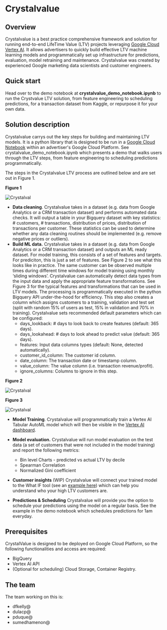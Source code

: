 # Crystalvalue

## Overview

Crystalvalue is a best practice comprehensive framework and solution for running end-to-end
LifeTime Value (LTV) projects leveraging [Google Cloud Vertex AI](https://cloud.google.com/vertex-ai). It allows advertisers to quickly build effective LTV machine learning models and programmatically set up infrastructure for predictions, evaluation, model retraining and maintenance. Crystalvalue was created by experienced Google marketing data scientists and customer engineers.


## Quick start

Head over to the demo notebook at **crystalvalue_demo_notebook.ipynb** to run the Crystvalue LTV solution, from feature engineering to scheduling predictions, for a transaction dataset from Kaggle, or repurpose it for your own data.


## Solution description

Crystalvalue carrys out the key steps for building and maintaining LTV models. It is a python library that is designed to be run in a [Google Cloud Notebook](https://cloud.google.com/vertex-ai/docs/general/notebooks) within an advertiser's Google Cloud Platform. See crystalvalue_demo_notebook.ipynb which presents a demo that walks users through the LTV steps, from feature engineering to scheduling predictions programmatically.

The steps in the Crystalvalue LTV process are outlined below and are set out in Figure 1.

**Figure 1**

![Crystalval](https://screenshot.googleplex.com/8UnbsrpZwYByFVb.png)

* **Data cleaning**. Crystalvalue takes in a dataset (e.g. data from Google Analytics or a CRM transaction dataset) and performs automated data checks. It will output a table in your Bigquery dataset with key statistics: # customers, # transactions, distribution of prices, distribution of transactions per customer. These statistics can be used to determine whether any data cleaning routines should be implemented (e.g. remove negative prices or outliers).
* **Build ML data.** Crystalvalue takes in a dataset (e.g. data from Google Analytics or a CRM transaction dataset) and outputs an ML ready dataset. For model training, this consists of a set of features and targets. For prediciton, this is just a set of features. See Figure 2 to see what this looks like in practice. The same customer can be observed multiple times during different time windows for model training using monthly ‘sliding windows’. Crystalvalue can automatically detect data types from the input data and apply the appropriate feature transformations. See Figure 3 for the typical features and transformations that can be used in LTV models. The processing is programmatically executed in the python Bigquery API under-the-hood for efficiency. This step also creates a column which assigns customers to a training, validation and test set (split with random 15% of users as test, 15% in validation and 70% in training). Crystalvalue sets recommended default parameters which can be configured:
  *  days_lookback: # days to look back to create features (default: 365 days).
  *  days_lookahead: # days to look ahead to predict value (default: 365 days).
  *  features: Input data columns types (default: None, detected automatically).
  *  customer_id_column: The customer id column.
  *  date_column: The transaction date or timestamp column.
  *  value_column: The value column (i.e. transaction revenue/profit).
  *  ignore_columns: Columns to ignore in this step.

**Figure 2**

![Crystalval](https://screenshot.googleplex.com/645o76szJkYPVZg.png)


**Figure 3**

![Crystalval](https://screenshot.googleplex.com/64VJyTq9WiU6Fpp.png)

* **Model Training**. Crystalvalue will programmatically train a Vertex AI Tabular AutoML model which will then be visible in the [Vertex AI dashboard](https://console.cloud.google.com/vertex-ai).


* **Model evaluation.** Crystalvalue will run model evaluation on the test data (a set of customers that were not included in the model training) and report the following metrics:
  * Bin level Charts - predicted vs actual LTV by decile
  * Spearman Correlation
  * Normalized Gini coefficient

* **Customer insights** (WIP) Crystalvalue will connect your trained model to the What IF tool (see an [example here](https://pair-code.github.io/what-if-tool/demos/age.html)) which can help you understand who your high LTV customers are.

* **Predictions & Scheduling** Crystalvalue will provide you the option to schedule your predictions using the model on a regular basis. See the example in the demo notebook which schedules predictions for 1am everyday.


## Prerequisites

CrystalValue is designed to be deployed on Google Cloud Platform, so
the following functionalities and access are required:

*   BigQuery
*   Vertex AI API
*   (Optional for scheduling) Cloud Storage, Container Registry.

## The team

The team working on this is:

*  dfkelly@
*  dulacp@
*  pduque@
*  sumedhamenon@


